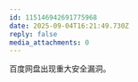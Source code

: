 ```yaml
---
id: 115146942691775968
date: 2025-09-04T16:21:49.730Z
reply: false
media_attachments: 0
---
```


<p>百度网盘出现重大安全漏洞。</p>
